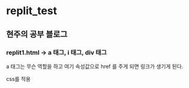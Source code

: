 # replit_test 

## 현주의 공부 블로그 

### replit1.html -> a 태그, i 태그, div 태그
  
  a 태그는 무슨 역할을 하고 여기 속성값으로 href 를 주게 되면 링크가 생기게 된다.

  css를 적용
  
  
